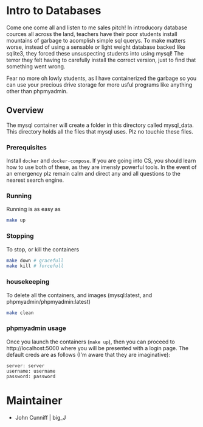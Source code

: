 # Intro to Databases 

Come one come all and listen to me sales pitch! In introducory database cources all across the land, teachers have their poor students install mountains of garbage to acomplish simple sql querys. To make matters worse, instead of using a sensable or light weight database backed like sqlite3, they forced these unsuspecting students into using mysql! The terror they felt having to carefully install the correct version, just to find that something went wrong. 

Fear no more oh lowly students, as I have containerized the garbage so you can use your precious drive storage for more usful programs like anything other than phpmyadmin. 


## Overview
The mysql container will create a folder in this directory called mysql_data. This directory holds all the files that mysql uses. Plz no touchie these files. 

### Prerequisites
Install `docker` and `docker-compose`. If you are going into CS, you should learn how to use both of these, as they are imensly powerful tools. In the event of an emergency plz remain calm and direct any and all questions to the nearest search engine.

### Running
Running is as easy as 

```sh
make up
```

### Stopping
To stop, or kill the containers

```sh
make down # gracefull 
make kill # forcefull
```

### housekeeping
To delete all the containers, and images (mysql:latest, and phpmyadmin/phpmyadmin:latest)

```sh
make clean
```

### phpmyadmin usage 
Once you launch the containers (`make up`), then you can proceed to http://localhost:5000 where you will be presented with a login page. The default creds are as follows (I'm aware that they are imaginative):

```
server: server
username: username
password: password
```

# Maintainer
- John Cunniff | big_J


